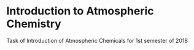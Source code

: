 # Introduction to Atmospheric Chemistry
Task of Introduction of Atmospheric Chemicals for 1st semester of 2018
